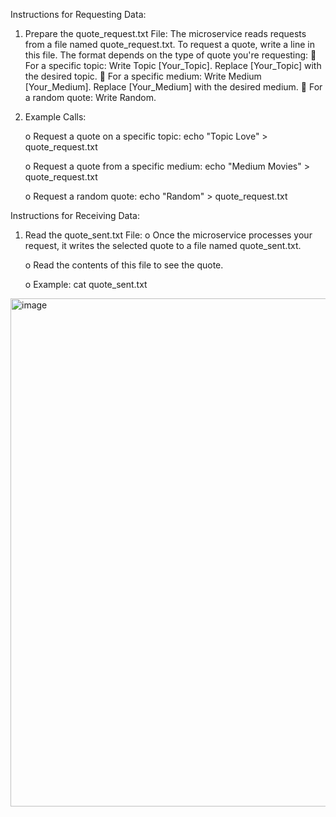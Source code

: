 Instructions for Requesting Data:
1.	Prepare the quote_request.txt File:
      The microservice reads requests from a file named quote_request.txt. To request a quote, write a line in this file. The format depends       on the type of quote you're requesting:
    
  	      For a specific topic: Write Topic [Your_Topic]. Replace [Your_Topic] with the desired topic.
    
  	      For a specific medium: Write Medium [Your_Medium]. Replace [Your_Medium] with the desired medium.
    
  	      For a random quote: Write Random.
3.	Example Calls:
   
      o	Request a quote on a specific topic: echo "Topic Love" > quote_request.txt

  	o	Request a quote from a specific medium: echo "Medium Movies" > quote_request.txt

  	o	Request a random quote: echo "Random" > quote_request.txt

Instructions for Receiving Data:
1.	Read the quote_sent.txt File:
      o	Once the microservice processes your request, it writes the selected quote to a file named quote_sent.txt.
  	
      o	Read the contents of this file to see the quote.
  	
      o	Example: cat quote_sent.txt


<img width="813" alt="image" src="https://github.com/mumenr-glitch/app_note/assets/98732876/dda4dc9d-f04e-43dc-beaa-8801fcd3f688">
